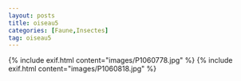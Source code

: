 ```yaml
---
layout: posts
title: oiseau5
categories: [Faune,Insectes]
tag: oiseau5
---
```

{% include exif.html content="images/P1060778.jpg" %}
{% include exif.html content="images/P1060818.jpg" %}

